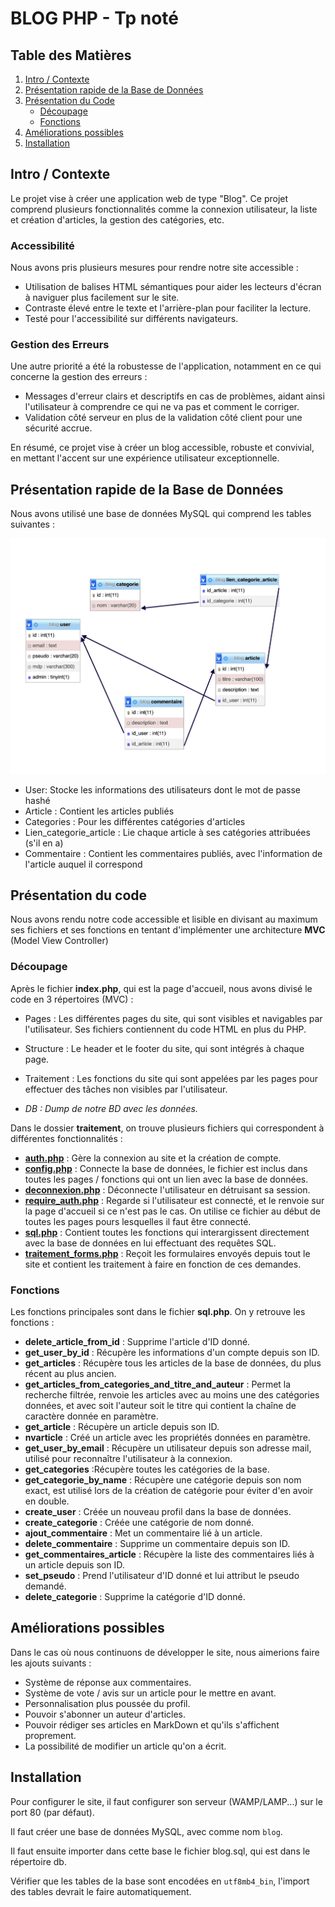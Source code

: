 # BLOG PHP - Tp noté
## Table des Matières

1. [Intro / Contexte](#intro--contexte)
2. [Présentation rapide de la Base de Données](#présentation-rapide-de-la-base-de-données)
3. [Présentation du Code](#présentation-du-code)
    - [Découpage](#découpage)
    - [Fonctions](#fonctions)
3. [Améliorations possibles](#améliorations-possibles)
4. [Installation](#installation)

## Intro / Contexte
Le projet vise à créer une application web de type "Blog". Ce projet comprend plusieurs fonctionnalités comme la connexion utilisateur, la liste et création d'articles, la gestion des catégories, etc.

### Accessibilité

Nous avons pris plusieurs mesures pour rendre notre site accessible :

- Utilisation de balises HTML sémantiques pour aider les lecteurs d'écran à naviguer plus facilement sur le site.
- Contraste élevé entre le texte et l'arrière-plan pour faciliter la lecture.
- Testé pour l'accessibilité sur différents navigateurs.

### Gestion des Erreurs

Une autre priorité a été la robustesse de l'application, notamment en ce qui concerne la gestion des erreurs :

- Messages d'erreur clairs et descriptifs en cas de problèmes, aidant ainsi l'utilisateur à comprendre ce qui ne va pas et comment le corriger.
- Validation côté serveur en plus de la validation côté client pour une sécurité accrue.

En résumé, ce projet vise à créer un blog accessible, robuste et convivial, en mettant l'accent sur une expérience utilisateur exceptionnelle.

## Présentation rapide de la Base de Données
Nous avons utilisé une base de données MySQL qui comprend les tables suivantes :

![Base de donée](./BD.png)

* User: Stocke les informations des utilisateurs dont le mot de passe hashé
* Article : Contient les articles publiés
* Categories : Pour les différentes catégories d'articles
* Lien_categorie_article : Lie chaque article à ses catégories attribuées (s'il en a)
* Commentaire : Contient les commentaires publiés, avec l'information de l'article auquel il correspond

## Présentation du code
Nous avons rendu notre code accessible et lisible en divisant au maximum ses fichiers et ses fonctions en tentant d'implémenter une architecture **MVC** (Model View Controller) 

### Découpage
Après le fichier **index.php**, qui est la page d'accueil, nous avons divisé le code en 3 répertoires (MVC) :
* Pages : Les différentes pages du site, qui sont visibles et navigables par l'utilisateur. Ses fichiers contiennent du code HTML en plus du PHP.
* Structure : Le header et le footer du site, qui sont intégrés à chaque page.
* Traitement : Les fonctions du site qui sont appelées par les pages pour effectuer des tâches non visibles par l'utilisateur.


* _DB : Dump de notre BD avec les données._

Dans le dossier **traitement**, on trouve plusieurs fichiers qui correspondent à différentes fonctionnalités :
* [**auth.php**](./traitement/auth.php) : Gère la connexion au site et la création de compte.
* [**config.php**](./traitement/config.php) : Connecte la base de données, le fichier est inclus dans toutes les pages / fonctions qui ont un lien avec la base de données.
* [**deconnexion.php**](./traitement/deconnexion.php) : Déconnecte l'utilisateur en détruisant sa session.
* [**require_auth.php**](./traitement/require_auth.php) : Regarde si l'utilisateur est connecté, et le renvoie sur la page d'accueil si ce n'est pas le cas. On utilise ce fichier au début de toutes les pages pours lesquelles il faut être connecté.
* [**sql.php**](./db/blog.sql) : Contient toutes les fonctions qui interargissent directement avec la base de données en lui effectuant des requêtes SQL.
* [**traitement_forms.php**](./traitement/traitement_forms.php) : Reçoit les formulaires envoyés depuis tout le site et contient les traitement à faire en fonction de ces demandes.

### Fonctions
Les fonctions principales sont dans le fichier **sql.php**.
On y retrouve les fonctions :
* **delete_article_from_id** : Supprime l'article d'ID donné.
* **get_user_by_id** : Récupère les informations d'un compte depuis son ID.
* **get_articles** :  Récupère tous les articles de la base de données, du plus récent au plus ancien.
* **get_articles_from_categories_and_titre_and_auteur** : Permet la recherche filtrée, renvoie les articles avec au moins une des catégories données, et avec soit l'auteur soit le titre qui contient la chaîne de caractère donnée en paramètre.
* **get_article** : Récupère un article depuis son ID.
* **nvarticle** : Créé un article avec les propriétés données en paramètre.
* **get_user_by_email** : Récupère un utilisateur depuis son adresse mail, utilisé pour reconnaître l'utilisateur à la connexion.
* **get_categories** :Récupère toutes les catégories de la base.
* **get_categorie_by_name** : Récupère une catégorie depuis son nom exact, est utilisé lors de la création de catégorie pour éviter d'en avoir en double.
* **create_user** : Créée un nouveau profil dans la base de données.
* **create_categorie** : Créée une catégorie de nom donné.
* **ajout_commentaire** : Met un commentaire lié à un article.
* **delete_commentaire** : Supprime un commentaire depuis son ID.
* **get_commentaires_article** : Récupère la liste des commentaires liés à un article depuis son ID.
* **set_pseudo** : Prend l'utilisateur d'ID donné et lui attribut le pseudo demandé.
* **delete_categorie** : Supprime la catégorie d'ID donné.

## Améliorations possibles
Dans le cas où nous continuons de développer le site, nous aimerions faire les ajouts suivants :
* Système de réponse aux commentaires.
* Système de vote / avis sur un article pour le mettre en avant.
* Personnalisation plus poussée du profil.
* Pouvoir s'abonner un auteur d'articles.
* Pouvoir rédiger ses articles en MarkDown et qu'ils s'affichent proprement.
* La possibilité de modifier un article qu'on a écrit.

## Installation
Pour configurer le site, il faut configurer son serveur (WAMP/LAMP...) sur le port 80 (par défaut).

Il faut créer une base de données MySQL, avec comme nom `blog`.

Il faut ensuite importer dans cette base le fichier blog.sql, qui est dans le répertoire db.

Vérifier que les tables de la base sont encodées en `utf8mb4_bin`, l'import des tables devrait le faire automatiquement.
